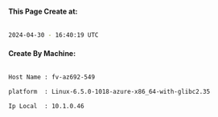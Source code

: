 
   
#### This Page Create at:

```bash

2024-04-30 - 16:40:19 UTC

```

#### Create By Machine:

```bash

Host Name : fv-az692-549

platform  : Linux-6.5.0-1018-azure-x86_64-with-glibc2.35

Ip Local  : 10.1.0.46

```

